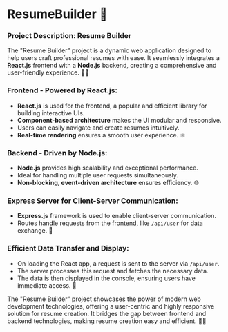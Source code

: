 # ResumeBuilder 🚀

### **Project Description: Resume Builder**

The "Resume Builder" project is a dynamic web application designed to help users craft professional resumes with ease. It seamlessly integrates a **React.js** frontend with a **Node.js** backend, creating a comprehensive and user-friendly experience. 📝✨

### **Frontend - Powered by React.js:**

- **React.js** is used for the frontend, a popular and efficient library for building interactive UIs.
- **Component-based architecture** makes the UI modular and responsive.
- Users can easily navigate and create resumes intuitively.
- **Real-time rendering** ensures a smooth user experience. ⚛️

### **Backend - Driven by Node.js:**

- **Node.js** provides high scalability and exceptional performance.
- Ideal for handling multiple user requests simultaneously.
- **Non-blocking, event-driven architecture** ensures efficiency. 🌐

### **Express Server for Client-Server Communication:**

- **Express.js** framework is used to enable client-server communication.
- Routes handle requests from the frontend, like `/api/user` for data exchange. 🚦

### **Efficient Data Transfer and Display:**

- On loading the React app, a request is sent to the server via `/api/user`.
- The server processes this request and fetches the necessary data.
- The data is then displayed in the console, ensuring users have immediate access. 🔄

The "Resume Builder" project showcases the power of modern web development technologies, offering a user-centric and highly responsive solution for resume creation. It bridges the gap between frontend and backend technologies, making resume creation easy and efficient. 💼✨
